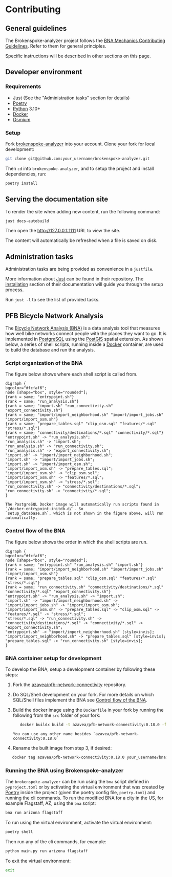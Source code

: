 # Contributing

## General guidelines

The Brokenspoke-analyzer project follows the
[BNA Mechanics Contributing Guidelines](https://peopleforbikes.github.io/contributing/).
Refer to them for general principles.

Specific instructions will be described in other sections on this page.

## Developer environment

### Requirements

- [Just] (See the "Administration tasks" section for details)
- [Poetry]
- [Python] 3.10+
- [Docker]
- [Osmium]

### Setup

Fork
[brokenspoke-analyzer](https://github.com/PeopleForBikes/brokenspoke-analyzer)
into your account. Clone your fork for local development:

```bash
git clone git@github.com:your_username/brokenspoke-analyzer.git
```

Then `cd` into `brokenspoke-analyzer`, and to setup the project and install
dependencies, run:

```bash
poetry install
```

## Serving the documentation site

To render the site when adding new content, run the following command:

```bash
just docs-autobuild
```

Then open the <http://127.0.0.1:1111> URL to view the site.

The content will automatically be refreshed when a file is saved on disk.

## Administration tasks

Administration tasks are being provided as convenience in a `justfile`.

More information about [Just] can be found in their repository. The
[installation](https://github.com/casey/just#installation) section of their
documentation will guide you through the setup process.

Run `just -l` to see the list of provided tasks.

[just]: https://github.com/casey/just
[poetry]: https://python-poetry.org/
[python]: https://www.python.org/downloads/
[docker]: https://www.docker.com/get-started/
[osmium]: https://osmcode.org/osmium-tool/

## PFB Bicycle Network Analysis

The
[Bicycle Network Analysis (BNA)](https://github.com/azavea/pfb-network-connectivity/tree/develop/src/analysis)
is a data analysis tool that measures how well bike networks connect people with
the places they want to go. It is implemented in
[PostgreSQL](https://www.postgresql.org/) using the
[PostGIS](https://postgis.net/) spatial extension. As shown below, a series of
shell scripts, running inside a [Docker] container, are used to build the
database and run the analysis.

### Script organization of the BNA

The figure below shows where each shell script is called from.

```{graphviz}
digraph {
bgcolor="#fcfaf6";
node [shape="box", style="rounded"];
{rank = same; "entrypoint.sh"}
{rank = same; "run_analysis.sh"}
{rank = same; "import.sh" "run_connectivity.sh" "export_connectivity.sh"}
{rank = same; "import/import_neighborhood.sh" "import/import_jobs.sh" "import/import_osm.sh"}
{rank = same; "prepare_tables.sql" "clip_osm.sql" "features/*.sql" "stress/*.sql"}
{rank = same; "connectivity/destinations/*.sql" "connectivity/*.sql"}
"entrypoint.sh" -> "run_analysis.sh";
"run_analysis.sh" -> "import.sh";
"run_analysis.sh" -> "run_connectivity.sh";
"run_analysis.sh" -> "export_connectivity.sh";
"import.sh" -> "import/import_neighborhood.sh";
"import.sh" -> "import/import_jobs.sh";
"import.sh" -> "import/import_osm.sh";
"import/import_osm.sh" -> "prepare_tables.sql";
"import/import_osm.sh" -> "clip_osm.sql";
"import/import_osm.sh" -> "features/*.sql";
"import/import_osm.sh" -> "stress/*.sql";
"run_connectivity.sh" -> "connectivity/destinations/*.sql";
"run_connectivity.sh" -> "connectivity/*.sql";
}
```

```{note}
The PostgreSQL Docker image will automatically run scripts found in `/docker-entrypoint-initdb.d/`. So
`setup_database.sh`, which is not shown in the figure above, will run automatically.
```

### Control flow of the BNA

The figure below shows the order in which the shell scripts are run.

```{graphviz}
digraph {
bgcolor="#fcfaf6";
node [shape="box", style="rounded"];
{rank = same; "entrypoint.sh" "run_analysis.sh" "import.sh"}
{rank = same; "import/import_neighborhood.sh" "import/import_jobs.sh" "import/import_osm.sh"}
{rank = same; "prepare_tables.sql" "clip_osm.sql" "features/*.sql" "stress/*.sql"}
{rank = same; "run_connectivity.sh" "connectivity/destinations/*.sql" "connectivity/*.sql" "export_connectivity.sh"}
"entrypoint.sh" -> "run_analysis.sh" -> "import.sh";
"import.sh" -> "import/import_neighborhood.sh" -> "import/import_jobs.sh" -> "import/import_osm.sh";
"import/import_osm.sh" -> "prepare_tables.sql" -> "clip_osm.sql" -> "features/*.sql" -> "stress/*.sql";
"stress/*.sql" -> "run_connectivity.sh" -> "connectivity/destinations/*.sql" -> "connectivity/*.sql" -> "export_connectivity.sh";
"entrypoint.sh" -> "import/import_neighborhood.sh" [style=invis];
"import/import_neighborhood.sh" -> "prepare_tables.sql" [style=invis];
"prepare_tables.sql" -> "run_connectivity.sh" [style=invis];
}
```

### BNA container setup for development

To develop the BNA, setup a development container by following these steps:

1. Fork the
   [azavea/pfb-network-connectivity](https://github.com/azavea/pfb-network-connectivity)
   repository.

2. Do SQL/Shell development on your fork. For more details on which SQL/Shell
   files implement the BNA see
   [Control flow of the BNA](#control-flow-of-the-bna).

3. Build the docker image using the `Dockerfile` in your fork by running the
   following from the `src` folder of your fork:

   ```bash
      docker buildx build -t azavea/pfb-network-connectivity:0.18.0 -f analysis/Dockerfile .
   ```

   ```{note}
   You can use any other name besides `azavea/pfb-network-connectivity:0.18.0`
   ```

4. Rename the built image from step 3, if desired:

```bash
   docker tag azavea/pfb-network-connectivity:0.18.0 your_username/bna:0.0
```

### Running the BNA using Brokenspoke-analyzer

The `brokenspoke-analyzer` can be run using the `bna` script defined in
`pyproject.toml` or by activating the virtual environment that was created by
[Poetry] inside the project (given the poetry config file, `poetry.toml`) and
running the cli commands. To run the modified BNA for a city in the US, for
example Flagstaff, AZ, using the `bna` script:

```bash
bna run arizona flagstaff
```

To run using the virtual environment, activate the virtual environment:

```bash
poetry shell
```

Then run any of the cli commands, for example:

```bash
python main.py run arizona flagstaff
```

To exit the virtual environment:

```bash
exit
```
